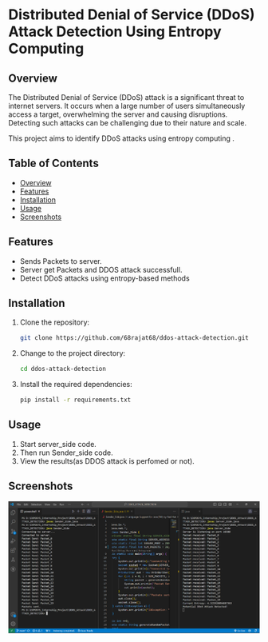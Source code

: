 # Distributed Denial of Service (DDoS) Attack Detection Using Entropy Computing

## Overview

The Distributed Denial of Service (DDoS) attack is a significant threat to internet servers. It occurs when a large number of users simultaneously access a target, overwhelming the server and causing disruptions. Detecting such attacks can be challenging due to their nature and scale.

This project aims to identify DDoS attacks using entropy computing .

## Table of Contents

- [Overview](#overview)
- [Features](#features)
- [Installation](#installation)
- [Usage](#usage)
- [Screenshots](#screenshots)

## Features

- Sends Packets to server.
- Server get Packets and DDOS attack successfull.
- Detect DDoS attacks using entropy-based methods

## Installation

1. Clone the repository:
    ```sh
    git clone https://github.com/68rajat68/ddos-attack-detection.git
    ```
2. Change to the project directory:
    ```sh
    cd ddos-attack-detection
    ```
3. Install the required dependencies:
    ```sh
    pip install -r requirements.txt
    ```

## Usage

1. Start server_side code.
2. Then run Sender_side code.
3. View the results(as DDOS attack is perfomed or not).


## Screenshots

![DDoS Detection](DDOS_Attack_Output.png)


